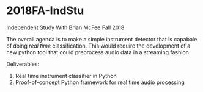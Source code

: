 # 2018FA-IndStu
Independent Study With Brian McFee Fall 2018

The overall agenda is to make a simple instrument detector that is capabale of doing *real time* classification. This would require the development of a new python tool that could preprocess audio data in a streaming fashion.

Deliverables:

1) Real time instrument classifier in Python
2) Proof-of-concept Python framework for real time audio processing
